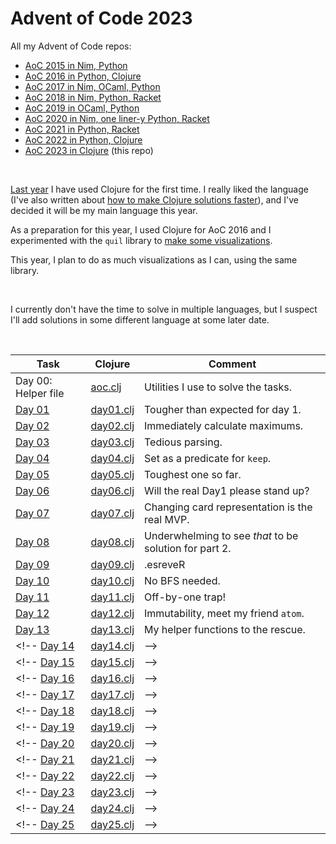 # Advent of Code 2023


All my Advent of Code repos:

* [AoC 2015 in Nim, Python](https://github.com/narimiran/advent_of_code_2015)
* [AoC 2016 in Python, Clojure](https://github.com/narimiran/advent_of_code_2016)
* [AoC 2017 in Nim, OCaml, Python](https://github.com/narimiran/AdventOfCode2017)
* [AoC 2018 in Nim, Python, Racket](https://github.com/narimiran/AdventOfCode2018)
* [AoC 2019 in OCaml, Python](https://github.com/narimiran/AdventOfCode2019)
* [AoC 2020 in Nim, one liner-y Python, Racket](https://github.com/narimiran/AdventOfCode2020)
* [AoC 2021 in Python, Racket](https://github.com/narimiran/AdventOfCode2021)
* [AoC 2022 in Python, Clojure](https://github.com/narimiran/AdventOfCode2022)
* [AoC 2023 in Clojure](https://github.com/narimiran/AdventOfCode2023) (this repo)


&nbsp;


[Last year](https://github.com/narimiran/AdventOfCode2022) I have used Clojure for the first time.
I really liked the language (I've also written about [how to make Clojure solutions faster](https://narimiran.github.io/2023/01/17/advent-of-clojure.html)), and I've decided it will be my main language this year.

As a preparation for this year, I used Clojure for AoC 2016 and I experimented with the `quil` library to [make some visualizations](https://github.com/narimiran/advent_of_code_2016#visualizations).

This year, I plan to do as much visualizations as I can, using the same library.


&nbsp;


I currently don't have the time to solve in multiple languages, but I suspect I'll add solutions in some different language at some later date.


&nbsp;


Task                                          | Clojure                        | Comment
---                                           | ---                            | ---
Day 00: Helper file                           | [aoc.clj](clojure/aoc.clj)     | Utilities I use to solve the tasks.
[Day 01](http://adventofcode.com/2023/day/1)  | [day01.clj](clojure/day01.clj) | Tougher than expected for day 1.
[Day 02](http://adventofcode.com/2023/day/2)  | [day02.clj](clojure/day02.clj) | Immediately calculate maximums.
[Day 03](http://adventofcode.com/2023/day/3)  | [day03.clj](clojure/day03.clj) | Tedious parsing.
[Day 04](http://adventofcode.com/2023/day/4)  | [day04.clj](clojure/day04.clj) | Set as a predicate for `keep`.
[Day 05](http://adventofcode.com/2023/day/5)  | [day05.clj](clojure/day05.clj) | Toughest one so far.
[Day 06](http://adventofcode.com/2023/day/6)  | [day06.clj](clojure/day06.clj) | Will the real Day1 please stand up?
[Day 07](http://adventofcode.com/2023/day/7)  | [day07.clj](clojure/day07.clj) | Changing card representation is the real MVP.
[Day 08](http://adventofcode.com/2023/day/8)  | [day08.clj](clojure/day08.clj) | Underwhelming to see _that_ to be solution for part 2.
[Day 09](http://adventofcode.com/2023/day/9)  | [day09.clj](clojure/day09.clj) | .esreveR
[Day 10](http://adventofcode.com/2023/day/10) | [day10.clj](clojure/day10.clj) | No BFS needed.
[Day 11](http://adventofcode.com/2023/day/11) | [day11.clj](clojure/day11.clj) | Off-by-one trap!
[Day 12](http://adventofcode.com/2023/day/12) | [day12.clj](clojure/day12.clj) | Immutability, meet my friend `atom`.
[Day 13](http://adventofcode.com/2023/day/13) | [day13.clj](clojure/day13.clj) | My helper functions to the rescue.
<!-- [Day 14](http://adventofcode.com/2023/day/14) | [day14.clj](clojure/day14.clj) | -->
<!-- [Day 15](http://adventofcode.com/2023/day/15) | [day15.clj](clojure/day15.clj) | -->
<!-- [Day 16](http://adventofcode.com/2023/day/16) | [day16.clj](clojure/day16.clj) | -->
<!-- [Day 17](http://adventofcode.com/2023/day/17) | [day17.clj](clojure/day17.clj) | -->
<!-- [Day 18](http://adventofcode.com/2023/day/18) | [day18.clj](clojure/day18.clj) | -->
<!-- [Day 19](http://adventofcode.com/2023/day/19) | [day19.clj](clojure/day19.clj) | -->
<!-- [Day 20](http://adventofcode.com/2023/day/20) | [day20.clj](clojure/day20.clj) | -->
<!-- [Day 21](http://adventofcode.com/2023/day/21) | [day21.clj](clojure/day21.clj) | -->
<!-- [Day 22](http://adventofcode.com/2023/day/22) | [day22.clj](clojure/day22.clj) | -->
<!-- [Day 23](http://adventofcode.com/2023/day/23) | [day23.clj](clojure/day23.clj) | -->
<!-- [Day 24](http://adventofcode.com/2023/day/24) | [day24.clj](clojure/day24.clj) | -->
<!-- [Day 25](http://adventofcode.com/2023/day/25) | [day25.clj](clojure/day25.clj) | -->


&nbsp;


<!-- ## Visualizations -->


